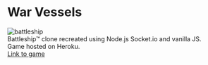 # War Vessels
![battleship](https://user-images.githubusercontent.com/44678221/80529896-d5f65d00-89b5-11ea-8b66-5956452ed373.gif)  
Battleship™ clone recreated using Node.js Socket.io and vanilla JS.  
Game hosted on Heroku.  
[Link to game](https://ship-wars.herokuapp.com/)




